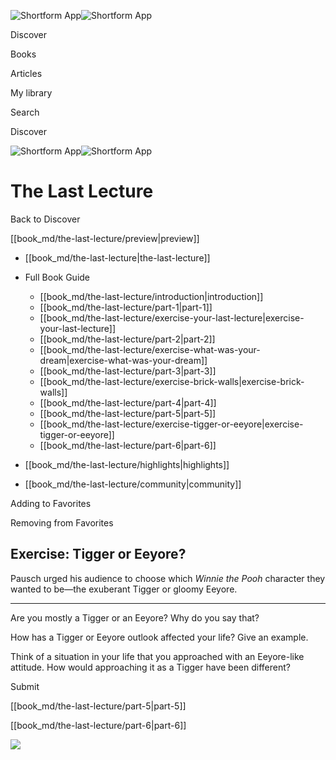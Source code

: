 ![Shortform App](/img/logo.36a2399e.svg)![Shortform App](/img/logo-dark.70c1b072.svg)

Discover

Books

Articles

My library

Search

Discover

![Shortform App](/img/logo.36a2399e.svg)![Shortform App](/img/logo-dark.70c1b072.svg)

# The Last Lecture

Back to Discover

[[book_md/the-last-lecture/preview|preview]]

  * [[book_md/the-last-lecture|the-last-lecture]]
  * Full Book Guide

    * [[book_md/the-last-lecture/introduction|introduction]]
    * [[book_md/the-last-lecture/part-1|part-1]]
    * [[book_md/the-last-lecture/exercise-your-last-lecture|exercise-your-last-lecture]]
    * [[book_md/the-last-lecture/part-2|part-2]]
    * [[book_md/the-last-lecture/exercise-what-was-your-dream|exercise-what-was-your-dream]]
    * [[book_md/the-last-lecture/part-3|part-3]]
    * [[book_md/the-last-lecture/exercise-brick-walls|exercise-brick-walls]]
    * [[book_md/the-last-lecture/part-4|part-4]]
    * [[book_md/the-last-lecture/part-5|part-5]]
    * [[book_md/the-last-lecture/exercise-tigger-or-eeyore|exercise-tigger-or-eeyore]]
    * [[book_md/the-last-lecture/part-6|part-6]]
  * [[book_md/the-last-lecture/highlights|highlights]]
  * [[book_md/the-last-lecture/community|community]]



Adding to Favorites 

Removing from Favorites 

## Exercise: Tigger or Eeyore?

Pausch urged his audience to choose which _Winnie the Pooh_ character they wanted to be—the exuberant Tigger or gloomy Eeyore.

* * *

Are you mostly a Tigger or an Eeyore? Why do you say that?

How has a Tigger or Eeyore outlook affected your life? Give an example.

Think of a situation in your life that you approached with an Eeyore-like attitude. How would approaching it as a Tigger have been different?

Submit 

[[book_md/the-last-lecture/part-5|part-5]]

[[book_md/the-last-lecture/part-6|part-6]]

![](https://bat.bing.com/action/0?ti=56018282&Ver=2&mid=5f7699af-106c-47e8-9343-7cd1cb1a896d&sid=1711133063fa11eebdec89a8b8ae3bbc&vid=171147a063fa11eea7440fcfeb230d96&vids=0&msclkid=N&pi=0&lg=en-US&sw=800&sh=600&sc=24&nwd=1&tl=Shortform%20%7C%20The%20Last%20Lecture&p=https%3A%2F%2Fwww.shortform.com%2Fapp%2Fbook%2Fthe-last-lecture%2Fexercise-tigger-or-eeyore&r=&lt=385&evt=pageLoad&sv=1&rn=128445)
